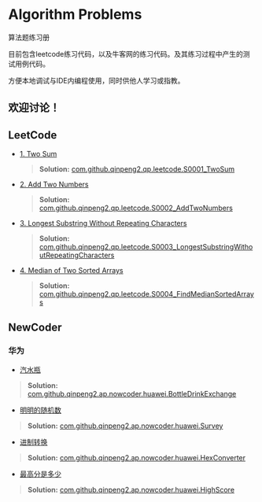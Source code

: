# Algorithm Problems

算法题练习册

目前包含leetcode练习代码，以及牛客网的练习代码。及其练习过程中产生的测试用例代码。

方便本地调试与IDE内编程使用，同时供他人学习或指教。

欢迎讨论！
---


## LeetCode

+ [1. Two Sum](https://leetcode.com/problems/two-sum/)
    >**Solution:** [com.github.qinpeng2.qp.leetcode.S0001_TwoSum](https://github.com/qinpeng2/algorithm_problem/blob/master/src/main/java/com/github/qinpeng2/ap/leetcode/S0001_TwoSum.java)
+ [2. Add Two Numbers](https://leetcode.com/problems/add-two-numbers/)   
    >**Solution:** [com.github.qinpeng2.qp.leetcode.S0002_AddTwoNumbers](https://github.com/qinpeng2/algorithm_problem/blob/master/src/main/java/com/github/qinpeng2/ap/leetcode/S0002_AddTwoNumbers.java)
+ [3. Longest Substring Without Repeating Characters  ](https://leetcode.com/problems/longest-substring-without-repeating-characters/)
    >**Solution:** [com.github.qinpeng2.qp.leetcode.S0003_LongestSubstringWithoutRepeatingCharacters](https://github.com/qinpeng2/algorithm_problem/blob/master/src/main/java/com/github/qinpeng2/ap/leetcode/S0003_LongestSubstringWithoutRepeatingCharacters.java)
+ [4. Median of Two Sorted Arrays](https://leetcode.com/problems/median-of-two-sorted-arrays/)
    >**Solution:** [com.github.qinpeng2.qp.leetcode.S0004_FindMedianSortedArrays](https://github.com/qinpeng2/algorithm_problem/blob/master/src/main/java/com/github/qinpeng2/ap/leetcode/S0004_FindMedianSortedArrays.java)

## NewCoder
### 华为
+ [汽水瓶](https://www.nowcoder.com/questionTerminal/fe298c55694f4ed39e256170ff2c205f)
>**Solution:** [com.github.qinpeng2.ap.nowcoder.huawei.BottleDrinkExchange](https://github.com/qinpeng2/algorithm_problem/blob/master/src/main/java/com/github/qinpeng2/ap/nowcoder/huawei/BottleDrinkExchange.java)

+ [明明的随机数](https://www.nowcoder.com/questionTerminal/3245215fffb84b7b81285493eae92ff0)
>**Solution:** [com.github.qinpeng2.ap.nowcoder.huawei.Survey](https://github.com/qinpeng2/algorithm_problem/blob/master/src/main/java/com/github/qinpeng2/ap/nowcoder/huawei/Survey.java)

+ [进制转换](https://www.nowcoder.com/questionTerminal/8f3df50d2b9043208c5eed283d1d4da6)
>**Solution:** [com.github.qinpeng2.ap.nowcoder.huawei.HexConverter](https://github.com/qinpeng2/algorithm_problem/blob/master/src/main/java/com/github/qinpeng2/ap/nowcoder/huawei/HexConverter.java)

+ [最高分是多少](https://www.nowcoder.com/questionTerminal/3897c2bcc87943ed98d8e0b9e18c4666)
>**Solution:** [com.github.qinpeng2.ap.nowcoder.huawei.HighScore](https://github.com/qinpeng2/algorithm_problem/blob/master/src/main/java/com/github/qinpeng2/ap/nowcoder/huawei/HighScore.java)


